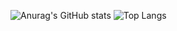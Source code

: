 ![Anurag's GitHub stats](https://github-readme-stats.vercel.app/api?username=nkurata&show_icons=true&theme=graywhite)
![Top Langs](https://github-readme-stats.vercel.app/api/top-langs/?username=nkurata)
<!---
nkurata/nkurata is a ✨ special ✨ repository because its `README.md` (this file) appears on your GitHub profile.
You can click the Preview link to take a look at your changes.
--->
